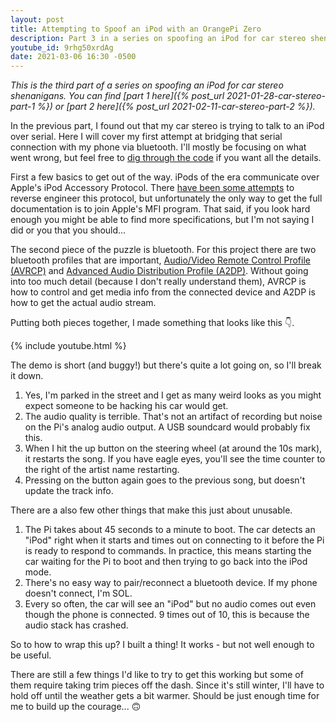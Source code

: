 ```yaml
---
layout: post
title: Attempting to Spoof an iPod with an OrangePi Zero
description: Part 3 in a series on spoofing an iPod for car stereo shenanigans.
youtube_id: 9rhg50xrdAg
date: 2021-03-06 16:30 -0500
---
```

*This is the third part of a series on spoofing an iPod for car stereo shenanigans. You can find [part 1 here]({% post_url 2021-01-28-car-stereo-part-1 %}) or [part 2 here]({% post_url 2021-02-11-car-stereo-part-2 %}).*

In the previous part, I found out that my car stereo is trying to talk to an iPod over serial. Here I will cover my first attempt at bridging that serial connection with my phone via bluetooth. I'll mostly be focusing on what went wrong, but feel free to [dig through the code](https://github.com/nadavami/iAP-to-AVRCP) if you want all the details.

First a few basics to get out of the way. iPods of the era communicate over Apple's iPod Accessory Protocol. There [have been some attempts](http://www.ipodlinux.org/Apple_Accessory_Protocol/) to reverse engineer this protocol, but unfortunately the only way to get the full documentation is to join Apple's MFI program. That said, if you look hard enough you might be able to find more specifications, but I'm not saying I did or you that you should...

The second piece of the puzzle is bluetooth. For this project there are two bluetooth profiles that are important, [Audio/Video Remote Control Profile (AVRCP)](https://en.wikipedia.org/wiki/List_of_Bluetooth_profiles#Audio/Video_Remote_Control_Profile_(AVRCP)) and [Advanced Audio Distribution Profile (A2DP)](https://en.wikipedia.org/wiki/List_of_Bluetooth_profiles#Advanced_Audio_Distribution_Profile_(A2DP)). Without going into too much detail (because I don't really understand them), AVRCP is how to control and get media info from the connected device and A2DP is how to get the actual audio stream.

Putting both pieces together, I made something that looks like this :point_down:.

{% include youtube.html %}

The demo is short (and buggy!) but there's quite a lot going on, so I'll break it down. 
1. Yes, I'm parked in the street and I get as many weird looks as you might expect someone to be hacking his car would get.
1. The audio quality is terrible. That's not an artifact of recording but noise on the Pi's analog audio output. A USB soundcard would probably fix this.  
1. When I hit the up button on the steering wheel (at around the 10s mark), it restarts the song. If you have eagle eyes, you'll see the time counter to the right of the artist name restarting.
1. Pressing on the button again goes to the previous song, but doesn't update the track info.

There are a also few other things that make this just about unusable.
1. The Pi takes about 45 seconds to a minute to boot. The car detects an "iPod" right when it starts and times out on connecting to it before the Pi is ready to respond to commands. In practice, this means starting the car waiting for the Pi to boot and then trying to go back into the iPod mode.
1. There's no easy way to pair/reconnect a bluetooth device. If my phone doesn't connect, I'm SOL. 
1. Every so often, the car will see an "iPod" but no audio comes out even though the phone is connected. 9 times out of 10, this is because the audio stack has crashed.

So to how to wrap this up? I built a thing! It works - but not well enough to be useful.

There are still a few things I'd like to try to get this working but some of them require taking trim pieces off the dash. Since it's still winter, I'll have to hold off until the weather gets a bit warmer. Should be just enough time for me to build up the courage... :upside_down_face: